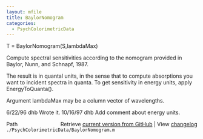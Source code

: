```yaml
---
layout: mfile
title: BaylorNomogram
categories:
  - PsychColorimetricData
---
```


T = BaylorNomogram\(S,lambdaMax\)

Compute spectral sensitivities according to the
nomogram provided in Baylor, Nunn, and Schnapf, 1987.

The result is in quantal units, in the sense that to compute
absorptions you want to incident spectra in quanta.
To get sensitivity in energy units, apply EnergyToQuanta\(\).

Argument lambdaMax may be a column vector of wavelengths.

6/22/96  dhb  Wrote it.
10/16/97 dhb  Add comment about energy units.


<div class="code_header" style="text-align:right;">
  <span style="float:left;">Path&nbsp;&nbsp;</span> <span class="counter">Retrieve <a href=
  "https://raw.github.com/Psychtoolbox-3/Psychtoolbox-3/beta/./PsychColorimetricData/BaylorNomogram.m">current version from GitHub</a> | View <a href=
  "https://github.com/Psychtoolbox-3/Psychtoolbox-3/commits/beta/./PsychColorimetricData/BaylorNomogram.m">changelog</a></span>
</div>
<div class="code">
  <code>./PsychColorimetricData/BaylorNomogram.m</code>
</div>
